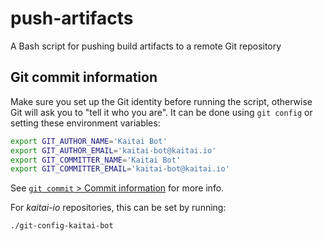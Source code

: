 # push-artifacts
A Bash script for pushing build artifacts to a remote Git repository

## Git commit information

Make sure you set up the Git identity before running the script, otherwise
Git will ask you to "tell it who you are". It can be done using `git config`
or setting these environment variables:

```bash
export GIT_AUTHOR_NAME='Kaitai Bot'
export GIT_AUTHOR_EMAIL='kaitai-bot@kaitai.io'
export GIT_COMMITTER_NAME='Kaitai Bot'
export GIT_COMMITTER_EMAIL='kaitai-bot@kaitai.io'
```

See [`git commit` > Commit information](https://git-scm.com/docs/git-commit#_commit_information)
for more info.

For _kaitai-io_ repositories, this can be set by running:

```bash
./git-config-kaitai-bot
```
